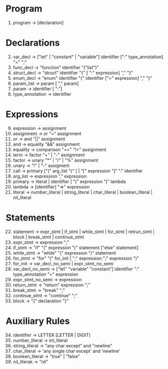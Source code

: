 # Program 
1. program -> [declaration]
# Declarations
2. var_decl -> ["let" | "constant" | "variable"] identifier [":" type_annotation] "=" ";"
3. func_decl -> "function" identifier "("list")"
4. struct_decl -> "struct" identifier "{" [ ":" expression] "," "}"
5. enum_decl -> "enum" identifier "{" identifier ["=" expression] "," "}"
6. param_list -> param [ "," param]
7. param -> identifier [ ":"]
8. type_annotation -> identifier
# Expressions
9. expression -> assignment
10. assignment -> or "=" assignment
11. or -> and "||" assignment
12. and -> equality "&&" assignment
13. equality -> comparison "==" "!=" assignment
14. term -> factor "+" | "-" assignment
15. factor -> unary "*" | "/" | "%" assignment 
16. unary -> "!" | "-" assigment 
17. call -> primary ["(" arg_list ")" ] | "[" expression "]" "." identifier
18. arg_list -> expression "," expression
19. primary -> literal | identifier | "(" expression ")" lambda
20. lambda -> [identifier] "=>" expression
21. literal -> number_literal | string_literal | char_literal | boolean_literal | nil_literal
# Statements
22. statement -> expr_stmt | if_stmt | while_stmt | for_stmt | retrun_stmt | block | break_stmt | continue_stmt
23. expr_stmt -> expression ";"
24. if_stmt -> "if" "(" expression ")" statement ["else" statement]
25. while_stmt -> "while" "(" expression ")" statement
26. for_stmt -> "for" "(" for_init | ";" expression ";" expression ")"
27. for_init -> var_decl_no_semi | expr_stmt_no_semi
28. var_decl_no_semi -> ["let" "variable" "constant"] identifier ":" type_annotation "=" expression
29. expr_stmt_no_semi -> expression
30. return_stmt -> "return" expression ";"
31. break_stmt -> "break" ";"
32. continue_stmt -> "continue" ";"
33. block -> "{" declaration "}"
# Auxiliary Rules
34. identifier -> LETTER [LETTER | DIGIT]
35. number_literal -> int_literal
36. string_literal -> "any char except" and "newline"
37. char_literal -> 'any single char except' and 'newline'
38. boolean_literal -> "true" | "false"
39. nil_literak -> "nil"